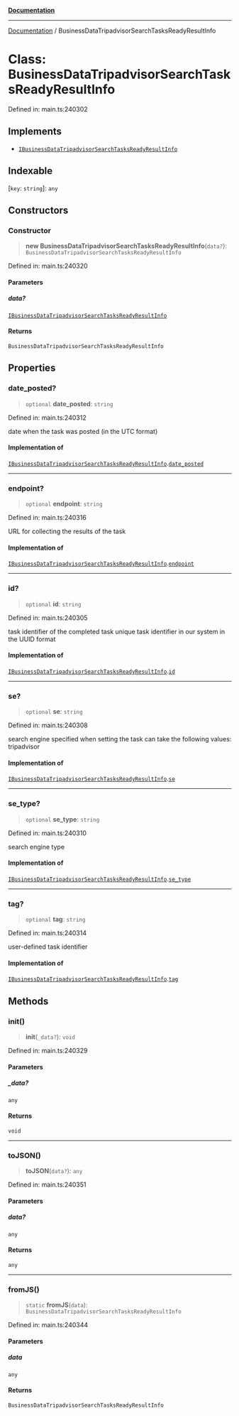 [**Documentation**](../README.md)

***

[Documentation](../README.md) / BusinessDataTripadvisorSearchTasksReadyResultInfo

# Class: BusinessDataTripadvisorSearchTasksReadyResultInfo

Defined in: main.ts:240302

## Implements

- [`IBusinessDataTripadvisorSearchTasksReadyResultInfo`](../interfaces/IBusinessDataTripadvisorSearchTasksReadyResultInfo.md)

## Indexable

\[`key`: `string`\]: `any`

## Constructors

### Constructor

> **new BusinessDataTripadvisorSearchTasksReadyResultInfo**(`data?`): `BusinessDataTripadvisorSearchTasksReadyResultInfo`

Defined in: main.ts:240320

#### Parameters

##### data?

[`IBusinessDataTripadvisorSearchTasksReadyResultInfo`](../interfaces/IBusinessDataTripadvisorSearchTasksReadyResultInfo.md)

#### Returns

`BusinessDataTripadvisorSearchTasksReadyResultInfo`

## Properties

### date\_posted?

> `optional` **date\_posted**: `string`

Defined in: main.ts:240312

date when the task was posted (in the UTC format)

#### Implementation of

[`IBusinessDataTripadvisorSearchTasksReadyResultInfo`](../interfaces/IBusinessDataTripadvisorSearchTasksReadyResultInfo.md).[`date_posted`](../interfaces/IBusinessDataTripadvisorSearchTasksReadyResultInfo.md#date_posted)

***

### endpoint?

> `optional` **endpoint**: `string`

Defined in: main.ts:240316

URL for collecting the results of the task

#### Implementation of

[`IBusinessDataTripadvisorSearchTasksReadyResultInfo`](../interfaces/IBusinessDataTripadvisorSearchTasksReadyResultInfo.md).[`endpoint`](../interfaces/IBusinessDataTripadvisorSearchTasksReadyResultInfo.md#endpoint)

***

### id?

> `optional` **id**: `string`

Defined in: main.ts:240305

task identifier of the completed task
unique task identifier in our system in the UUID format

#### Implementation of

[`IBusinessDataTripadvisorSearchTasksReadyResultInfo`](../interfaces/IBusinessDataTripadvisorSearchTasksReadyResultInfo.md).[`id`](../interfaces/IBusinessDataTripadvisorSearchTasksReadyResultInfo.md#id)

***

### se?

> `optional` **se**: `string`

Defined in: main.ts:240308

search engine specified when setting the task
can take the following values: tripadvisor

#### Implementation of

[`IBusinessDataTripadvisorSearchTasksReadyResultInfo`](../interfaces/IBusinessDataTripadvisorSearchTasksReadyResultInfo.md).[`se`](../interfaces/IBusinessDataTripadvisorSearchTasksReadyResultInfo.md#se)

***

### se\_type?

> `optional` **se\_type**: `string`

Defined in: main.ts:240310

search engine type

#### Implementation of

[`IBusinessDataTripadvisorSearchTasksReadyResultInfo`](../interfaces/IBusinessDataTripadvisorSearchTasksReadyResultInfo.md).[`se_type`](../interfaces/IBusinessDataTripadvisorSearchTasksReadyResultInfo.md#se_type)

***

### tag?

> `optional` **tag**: `string`

Defined in: main.ts:240314

user-defined task identifier

#### Implementation of

[`IBusinessDataTripadvisorSearchTasksReadyResultInfo`](../interfaces/IBusinessDataTripadvisorSearchTasksReadyResultInfo.md).[`tag`](../interfaces/IBusinessDataTripadvisorSearchTasksReadyResultInfo.md#tag)

## Methods

### init()

> **init**(`_data?`): `void`

Defined in: main.ts:240329

#### Parameters

##### \_data?

`any`

#### Returns

`void`

***

### toJSON()

> **toJSON**(`data?`): `any`

Defined in: main.ts:240351

#### Parameters

##### data?

`any`

#### Returns

`any`

***

### fromJS()

> `static` **fromJS**(`data`): `BusinessDataTripadvisorSearchTasksReadyResultInfo`

Defined in: main.ts:240344

#### Parameters

##### data

`any`

#### Returns

`BusinessDataTripadvisorSearchTasksReadyResultInfo`
